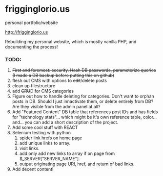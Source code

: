 # frigginglorio.us
personal portfolio/website

http://frigginglorio.us

Rebuilding my personal website, which is mostly vanilla PHP, and documenting the process!

### TODO:
1. ~~First and foremost: security. Hash DB passwords, parameterize queries (I made a DB backup before putting this on github)~~
2. flesh out CMS with options to ~~edit~~/delete posts
3. clean up filestructure
4. add ~~CRU~~D for CMS categories
5. Figure out how to handle deleting for categories. Don't want to orphan posts in DB. Should I just innactivate them, or delete entirely from DB? Are they visible from the admin panel at all?
5. Add "Featured Content" DB table that references post IDs and has fields for "technology stats"... which might be it's own reference table, color... and... you can add a short description of the project.
5. Add some cool stuff with REACT
6. Selenium testing with python
    1. spider link hrefs on home page
    2. add unique links to array.
    3. visit links.
    4. add only add new links to array if on page from $_SERVER["SERVER_NAME"].
    5. output originating page URI, href, and return of bad links.
6. Add decent content!
